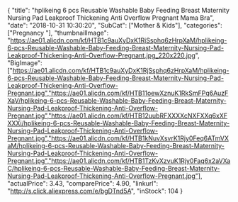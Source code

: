 {
	"title": "hplikeing 6 pcs Reusable Washable Baby Feeding Breast Maternity Nursing Pad Leakproof Thickening Anti Overflow Pregnant Mama Bra",
	"date": "2018-10-31 10:30:20",
	"SubCat": ["Mother & Kids"],
	"categories": ["Pregnancy "],
	"thumbnailImage": "https://ae01.alicdn.com/kf/HTB1c9auXyDxK1RjSsphq6zHrpXaM/hplikeing-6-pcs-Reusable-Washable-Baby-Feeding-Breast-Maternity-Nursing-Pad-Leakproof-Thickening-Anti-Overflow-Pregnant.jpg_220x220.jpg",
	"BigImage": ["https://ae01.alicdn.com/kf/HTB1c9auXyDxK1RjSsphq6zHrpXaM/hplikeing-6-pcs-Reusable-Washable-Baby-Feeding-Breast-Maternity-Nursing-Pad-Leakproof-Thickening-Anti-Overflow-Pregnant.jpg","https://ae01.alicdn.com/kf/HTB11oewXznuK1RkSmFPq6AuzFXaV/hplikeing-6-pcs-Reusable-Washable-Baby-Feeding-Breast-Maternity-Nursing-Pad-Leakproof-Thickening-Anti-Overflow-Pregnant.jpg","https://ae01.alicdn.com/kf/HTB12uubRFXXXXcNXFXXq6xXFXXXi/hplikeing-6-pcs-Reusable-Washable-Baby-Feeding-Breast-Maternity-Nursing-Pad-Leakproof-Thickening-Anti-Overflow-Pregnant.jpg","https://ae01.alicdn.com/kf/HTB1kNuvXsvrK1Rjy0Feq6ATmVXaM/hplikeing-6-pcs-Reusable-Washable-Baby-Feeding-Breast-Maternity-Nursing-Pad-Leakproof-Thickening-Anti-Overflow-Pregnant.jpg","https://ae01.alicdn.com/kf/HTB1TzKvXzvuK1Rjy0Faq6x2aVXaC/hplikeing-6-pcs-Reusable-Washable-Baby-Feeding-Breast-Maternity-Nursing-Pad-Leakproof-Thickening-Anti-Overflow-Pregnant.jpg"],
	"actualPrice": 3.43,
	"comparePrice": 4.90,
	"linkurl": "http://s.click.aliexpress.com/e/bgDTnd5A",
	"inStock": 104
}
